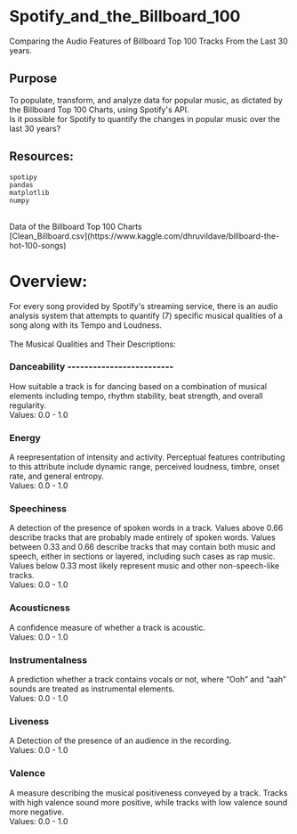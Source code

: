 # Spotify_and_the_Billboard_100
Comparing the Audio Features of Billboard Top 100 Tracks From the Last 30 years.

## Purpose
To populate, transform, and analyze data for popular music, as dictated by the Billboard Top 100 Charts, using Spotify's API.</br>
Is it possible for Spotify to quantify the changes in popular music over the last 30 years?</br>

## Resources:
````
spotipy
pandas
matplotlib
numpy
````
</br>
Data of the Billboard Top 100 Charts </br>
[Clean_Billboard.csv](https://www.kaggle.com/dhruvildave/billboard-the-hot-100-songs)
</br>

# Overview:
For every song provided by Spotify's streaming service, there is an audio analysis system that attempts to quantify (7) specific musical qualities of a song along with its Tempo and Loudness.</br></br>
The Musical Qualities and Their Descriptions:
### Danceability -------------------------
How suitable a track is for dancing based on a combination of musical elements including tempo, rhythm stability, beat strength, and overall regularity.</br>
Values: 0.0 - 1.0</br>
### Energy
A reepresentation of intensity and activity. Perceptual features contributing to this attribute include dynamic range, perceived loudness, timbre, onset rate, and general entropy.</br>
Values: 0.0 - 1.0</br>
### Speechiness
A detection of the presence of spoken words in a track. Values above 0.66 describe tracks that are probably made entirely of spoken words. Values between 0.33 and 0.66 describe tracks that may contain both music and speech, either in sections or layered, including such cases as rap music. Values below 0.33 most likely represent music and other non-speech-like tracks.</br>
Values: 0.0 - 1.0
### Acousticness
A confidence measure of whether a track is acoustic.</br>
Values: 0.0 - 1.0
### Instrumentalness
A prediction whether a track contains vocals or not, where “Ooh” and “aah” sounds are treated as instrumental elements.</br>
Values: 0.0 - 1.0
### Liveness
A Detection of the presence of an audience in the recording.</br>
Values: 0.0 - 1.0
### Valence
A measure describing the musical positiveness conveyed by a track. Tracks with high valence sound more positive, while tracks with low valence sound more negative.</br>
Values: 0.0 - 1.0

</br>
 
